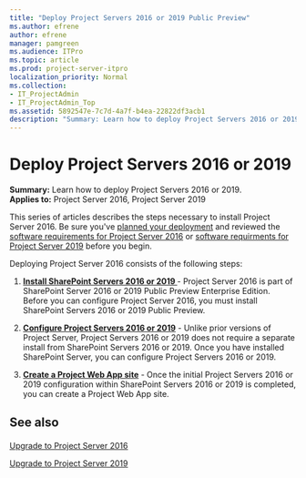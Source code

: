 ```yaml
---
title: "Deploy Project Servers 2016 or 2019 Public Preview"
ms.author: efrene
author: efrene
manager: pamgreen
ms.audience: ITPro
ms.topic: article
ms.prod: project-server-itpro
localization_priority: Normal
ms.collection:
- IT_ProjectAdmin
- IT_ProjectAdmin_Top
ms.assetid: 5892547e-7c7d-4a7f-b4ea-22822df3acb1
description: "Summary: Learn how to deploy Project Servers 2016 or 2019 Public Preview."
---
```


# Deploy Project Servers 2016 or 2019 
 
 **Summary:** Learn how to deploy Project Servers 2016 or 2019.<br/>
**Applies to:** Project Server 2016, Project Server 2019
  
This series of articles describes the steps necessary to install Project Server 2016. Be sure you've [planned your deployment](plan-for-project-server-2016.md) and reviewed the [software requirements for Project Server 2016](software-requirements-for-project-server-2016.md) or [software requirments for Project Server 2019](software-requirements-for-project-server-2019.md) before you begin.
  
Deploying Project Server 2016 consists of the following steps:
  
1. **[Install SharePoint Servers 2016 or 2019 ](https://docs.microsoft.com/sharepoint/install/install-for-sharepoint-server-2019)** - Project Server 2016 is part of SharePoint Server 2016 or 2019 Public Preview Enterprise Edition. Before you can configure Project Server 2016, you must install SharePoint Servers 2016 or 2019 Public Preview.
    
2. **[Configure Project Servers 2016 or 2019](install-and-configure-project-server-2016.md)** - Unlike prior versions of Project Server, Project Servers 2016 or 2019 does not require a separate install from SharePoint Servers 2016 or 2019. Once you have installed SharePoint Server, you can configure Project Servers 2016 or 2019.
    
3. **[Create a Project Web App site](deploy-project-web-app.md)** - Once the initial Project Servers 2016 or 2019 configuration within SharePoint Servers 2016 or 2019 is completed, you can create a Project Web App site.
    
## See also

#### 

[Upgrade to Project Server 2016](upgrade-to-project-server-2016.md)

[Upgrade to Project Server 2019](upgrade-to-project-server-2019.md)